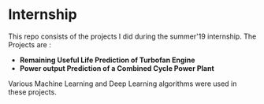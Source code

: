 # Internship
This repo consists of the projects I did during the summer'19 internship.
The Projects are :
  * **Remaining Useful Life Prediction of Turbofan Engine**
  * **Power output Prediction of a Combined Cycle Power Plant**
 
Various Machine Learning and Deep Learning algorithms were used in these projects.
